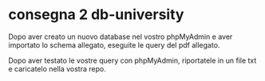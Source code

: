 # consegna 2 db-university
Dopo aver creato un nuovo database nel vostro phpMyAdmin e aver importato lo schema allegato, eseguite le query del pdf allegato.

Dopo aver testato le vostre query con phpMyAdmin, riportatele in un file txt e caricatelo nella vostra repo.